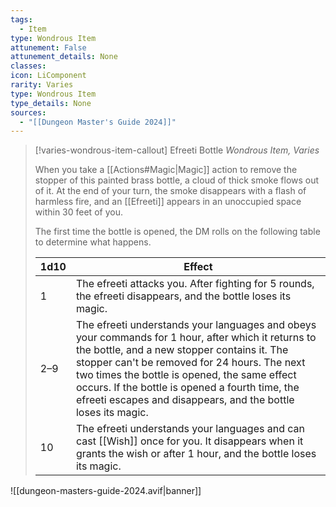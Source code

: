 ```yaml
---
tags:
  - Item
type: Wondrous Item
attunement: False
attunement_details: None
classes:
icon: LiComponent
rarity: Varies
type: Wondrous Item
type_details: None
sources: 
  - "[[Dungeon Master's Guide 2024]]"
---
```

>[!varies-wondrous-item-callout] Efreeti Bottle
>_Wondrous Item, Varies_
>
>When you take a [[Actions#Magic\|Magic]] action to remove the stopper of this painted brass bottle, a cloud of thick smoke flows out of it. At the end of your turn, the smoke disappears with a flash of harmless fire, and an [[Efreeti]] appears in an unoccupied space within 30 feet of you.
>
>The first time the bottle is opened, the DM rolls on the following table to determine what happens.
>
>|1d10|Effect|
>|---|---|
>|1|The efreeti attacks you. After fighting for 5 rounds, the efreeti disappears, and the bottle loses its magic.|
>|2–9|The efreeti understands your languages and obeys your commands for 1 hour, after which it returns to the bottle, and a new stopper contains it. The stopper can't be removed for 24 hours. The next two times the bottle is opened, the same effect occurs. If the bottle is opened a fourth time, the efreeti escapes and disappears, and the bottle loses its magic.|
>|10|The efreeti understands your languages and can cast [[Wish]] once for you. It disappears when it grants the wish or after 1 hour, and the bottle loses its magic.|
>


![[dungeon-masters-guide-2024.avif|banner]]